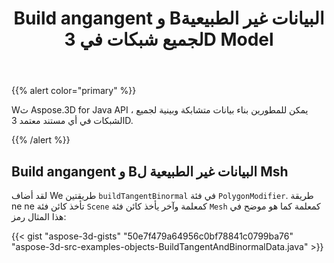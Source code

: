 ﻿---
title: Build angangent و Bالبيانات غير الطبيعية لجميع شبكات في 3D Model
type: docs
weight: 10
url: /ar/java/build-tangent-and-binormal-data-for-all-meshes-in-3d-model/
description: Wث Aspose.3D for Java API ، يمكن للمطورين بناء بيانات متشابكة وبينية لجميع الشبكات في أي مستند معتمد 3D.
---
{{% alert color="primary" %}} 

Wث Aspose.3D for Java API ، يمكن للمطورين بناء بيانات متشابكة وبينية لجميع الشبكات في أي مستند معتمد 3D.

{{% /alert %}} 
## **Build angangent و Bالبيانات غير الطبيعية ل Msh**
لقد أضاف We طريقتين `buildTangentBinormal` في فئة `PolygonModifier`. طريقة ne ne تأخذ كائن فئة `Scene` كمعلمة وآخر يأخذ كائن فئة `Mesh` كمعلمة كما هو موضح في هذا المثال رمز:

{{< gist "aspose-3d-gists" "50e7f479a64956c0bf78841c0799ba76" "aspose-3d-src-examples-objects-BuildTangentAndBinormalData.java" >}}
